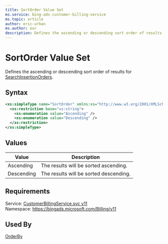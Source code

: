 ```yaml
---
title: SortOrder Value Set
ms.service: bing-ads-customer-billing-service
ms.topic: article
author: eric-urban
ms.author: eur
description: Defines the ascending or descending sort order of results for [SearchInsertionOrders](../customer-billing-service/searchinsertionorders.md).
---
```

# SortOrder Value Set
Defines the ascending or descending sort order of results for [SearchInsertionOrders](../customer-billing-service/searchinsertionorders.md).

## Syntax
```xml
<xs:simpleType name="SortOrder" xmlns:xs="http://www.w3.org/2001/XMLSchema">
  <xs:restriction base="xs:string">
    <xs:enumeration value="Ascending" />
    <xs:enumeration value="Descending" />
  </xs:restriction>
</xs:simpleType>
```

## <a name="values"></a>Values

|Value|Description|
|-----------|---------------|
|<a name="ascending"></a>Ascending|The results will be sorted ascending.|
|<a name="descending"></a>Descending|The results will be sorted descending.|

## Requirements
Service: [CustomerBillingService.svc v11](https://clientcenter.api.bingads.microsoft.com/Api/Billing/v11/CustomerBillingService.svc)  
Namespace: https://bingads.microsoft.com/Billing/v11  

## Used By
[OrderBy](orderby.md)  
